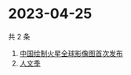 # 2023-04-25

共 2 条

<!-- BEGIN -->
<!-- 最后更新时间 Tue Apr 25 2023 03:05:55 GMT+0800 (China Standard Time) -->

1. [中国绘制火星全球影像图首次发布](https://www.zhihu.com/search?q=%E4%B8%AD%E5%9B%BD%E7%BB%98%E5%88%B6%E7%81%AB%E6%98%9F%E5%85%A8%E7%90%83%E5%BD%B1%E5%83%8F%E5%9B%BE%E9%A6%96%E6%AC%A1%E5%8F%91%E5%B8%83)
1. [人文季](https://www.zhihu.com/search?q=%E4%BA%BA%E6%96%87%E5%AD%A3)

<!-- END -->
